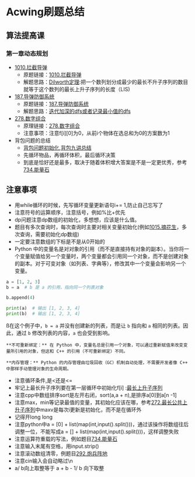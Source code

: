# Acwing刷题总结

## 算法提高课

### 第一章动态规划

* [1010.拦截导弹](算法提高课/第一章动态规划/1010.拦截导弹/1010.拦截导弹.cpp)
  * 原题链接：[1010.拦截导弹](https://www.acwing.com/problem/content/1012/)
  * 解题思路：[Dilworth定理](https://www.acwing.com/blog/content/7453/):把一个数列划分成最少的最长不升子序列的数目就等于这个数列的最长上升子序列的长度（LIS)
* [187.导弹防御系统](算法提高课/第一章动态规划/187.导弹防御系统/187.导弹防御系统.py)
  * 原题链接：[187.导弹防御系统](https://www.acwing.com/problem/content/189/)
  * 解题思路：[迭代加深的dfs或者记录最小值的dfs](https://www.acwing.com/solution/content/4258/)
* [278.数字组合](算法提高课/第一章动态规划/278.数字组合/278.数字组合.py)
  * 原理链接：[278.数字组合](https://www.acwing.com/problem/content/280/)
  * 注意事项：注意f[i][0]为0，从前i个物体在选总和为0的方案数为1
* 背包问题的总结
  * [背包问题初始化](https://www.acwing.com/blog/content/458/),[背包九讲总结](https://www.acwing.com/blog/content/5785/)
  * 先循环物品，再循环体积，最后循环决策
  * 到底是恰好还是最多，取决于随着体积增大答案是不是一定更优秀，参考[734.能量石](https://www.acwing.com/solution/content/4639/)

## 注意事项

* 用while循环的时候，先写循环变量更新语句i+= 1,防止自己忘写了
* 注意符号的运算顺序，注意括号，例如%比+优先
* dp问题注意dp数组的初始化，多想想，应该是什么值。
* 题目有多次查询时，每次查询时主要对相关变量初始化(例如[1015.摘花生](算法提高课/第一章动态规划/1015.摘花生/1015.摘花生.py)，多次查询，需要初始化dp数组)
* 一定要注意数组的下标是不是从0开始的
* Python 中的变量名是对对象的引用（而不是直接持有对象的副本）。当你将一个变量赋值给另一个变量时，两个变量都会引用同一个对象，而不是创建对象的副本。对于可变对象（如列表、字典等），修改其中一个变量会影响另一个变量。

```python
a = [1, 2, 3]
b = a  # b 是 a 的引用，指向同一个列表对象

b.append(4)

print(a)  # 输出 [1, 2, 3, 4]
print(b)  # 输出 [1, 2, 3, 4]
```

ß在这个例子中，`b = a` 并没有创建新的列表，而是让 `b` 指向和 `a` 相同的列表。因此，通过 `b` 修改列表的内容，`a` 也会受到影响。

    **不可重新绑定：** 在 Python 中，变量名总是引用一个对象，可以通过重新赋值来改变变量所引用的对象，但这和 C++ 的引用（不可重新绑定）不同。

    **内存管理：** Python 的内存管理由垃圾回收（GC）机制自动处理，不需要开发者像 C++ 中那样手动管理对象的生命周期。

* 注意循环条件,是<还是<=
* 牢记上最长升子序列要在第一层循环中初始化f[i] :[最长上升子序列](算法基础课/第五讲/895.最长上升子序列.py)
* 注意cpp中数组排序sort是左开右闭，sort(a,a + n),是排序a[0]到a[n -1]
* 注意max，min等记录最值的变量，其初始化应该在哪，参考[272.最长公共上升子序列](算法提高课/第一章动态规划/272.最长公共上升子序列/272.最长公共上升子序列.py)中maxv是每次i更新是初始化，而不是在循环外
* 记得开long long
* 注意python中a = [0] + list(map(int,input().split()))，通过该操作将数组往后调整一位，不能写成a = [] + list(map(int,input().split()))，这样调整失败
* 注意运算符重载的写法，例如题目[734.能量石](算法提高课\第一章动态规划\734.能量石\734.能量石.cpp)
* 注意输入末尾有空格，用input.strip()
* 注意滚动数组清零，例题目[292.炮兵阵地](算法提高课/第一章动态规划/292.炮兵阵地/292.炮兵阵地.cpp)
* 注意cin输入会自动略过\n
* a/ b向上取整等于 a + b - 1/ b 向下取整
